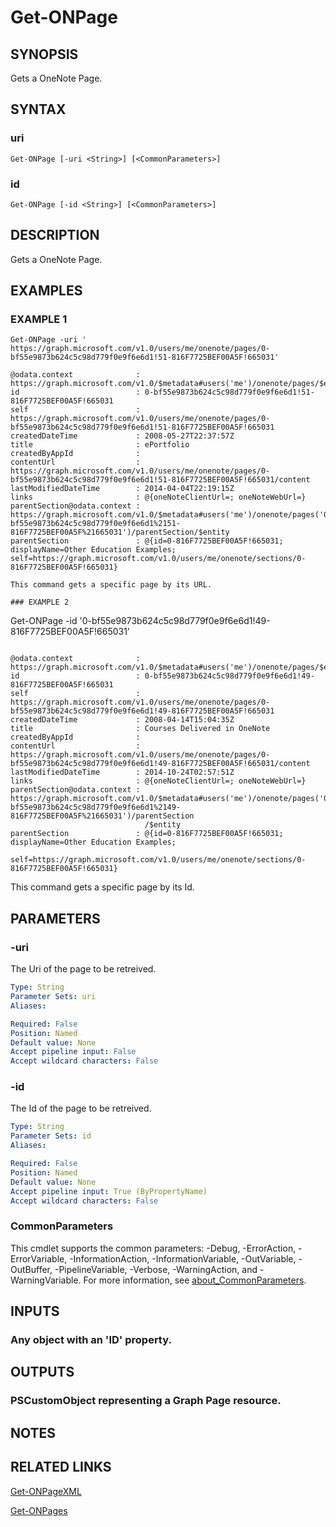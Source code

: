 # Get-ONPage

## SYNOPSIS
Gets a OneNote Page.

## SYNTAX

### uri
```
Get-ONPage [-uri <String>] [<CommonParameters>]
```

### id
```
Get-ONPage [-id <String>] [<CommonParameters>]
```

## DESCRIPTION
Gets a OneNote Page.

## EXAMPLES

### EXAMPLE 1
```
Get-ONPage -uri ' https://graph.microsoft.com/v1.0/users/me/onenote/pages/0-bf55e9873b624c5c98d779f0e9f6e6d1!51-816F7725BEF00A5F!665031'

@odata.context              : https://graph.microsoft.com/v1.0/$metadata#users('me')/onenote/pages/$entity
id                          : 0-bf55e9873b624c5c98d779f0e9f6e6d1!51-816F7725BEF00A5F!665031
self                        : https://graph.microsoft.com/v1.0/users/me/onenote/pages/0-bf55e9873b624c5c98d779f0e9f6e6d1!51-816F7725BEF00A5F!665031
createdDateTime             : 2008-05-27T22:37:57Z
title                       : ePortfolio
createdByAppId              :
contentUrl                  : https://graph.microsoft.com/v1.0/users/me/onenote/pages/0-bf55e9873b624c5c98d779f0e9f6e6d1!51-816F7725BEF00A5F!665031/content
lastModifiedDateTime        : 2014-04-04T22:19:15Z
links                       : @{oneNoteClientUrl=; oneNoteWebUrl=}
parentSection@odata.context : https://graph.microsoft.com/v1.0/$metadata#users('me')/onenote/pages('0-bf55e9873b624c5c98d779f0e9f6e6d1%2151-816F7725BEF00A5F%21665031')/parentSection/$entity
parentSection               : @{id=0-816F7725BEF00A5F!665031; displayName=Other Education Examples; self=https://graph.microsoft.com/v1.0/users/me/onenote/sections/0-816F7725BEF00A5F!665031}

This command gets a specific page by its URL.

### EXAMPLE 2
```
Get-ONPage -id '0-bf55e9873b624c5c98d779f0e9f6e6d1!49-816F7725BEF00A5F!665031'
```

@odata.context              : https://graph.microsoft.com/v1.0/$metadata#users('me')/onenote/pages/$entity
id                          : 0-bf55e9873b624c5c98d779f0e9f6e6d1!49-816F7725BEF00A5F!665031
self                        : https://graph.microsoft.com/v1.0/users/me/onenote/pages/0-bf55e9873b624c5c98d779f0e9f6e6d1!49-816F7725BEF00A5F!665031
createdDateTime             : 2008-04-14T15:04:35Z
title                       : Courses Delivered in OneNote
createdByAppId              :
contentUrl                  : https://graph.microsoft.com/v1.0/users/me/onenote/pages/0-bf55e9873b624c5c98d779f0e9f6e6d1!49-816F7725BEF00A5F!665031/content
lastModifiedDateTime        : 2014-10-24T02:57:51Z
links                       : @{oneNoteClientUrl=; oneNoteWebUrl=}
parentSection@odata.context : https://graph.microsoft.com/v1.0/$metadata#users('me')/onenote/pages('0-bf55e9873b624c5c98d779f0e9f6e6d1%2149-816F7725BEF00A5F%21665031')/parentSection
                              /$entity
parentSection               : @{id=0-816F7725BEF00A5F!665031; displayName=Other Education Examples;
                              self=https://graph.microsoft.com/v1.0/users/me/onenote/sections/0-816F7725BEF00A5F!665031}
```
This command gets a specific page by its Id.

## PARAMETERS

### -uri
The Uri of the page to be retreived.

```yaml
Type: String
Parameter Sets: uri
Aliases:

Required: False
Position: Named
Default value: None
Accept pipeline input: False
Accept wildcard characters: False
```

### -id
The Id of the page to be retreived.

```yaml
Type: String
Parameter Sets: id
Aliases:

Required: False
Position: Named
Default value: None
Accept pipeline input: True (ByPropertyName)
Accept wildcard characters: False
```

### CommonParameters
This cmdlet supports the common parameters: -Debug, -ErrorAction, -ErrorVariable, -InformationAction, -InformationVariable, -OutVariable, -OutBuffer, -PipelineVariable, -Verbose, -WarningAction, and -WarningVariable. For more information, see [about_CommonParameters](http://go.microsoft.com/fwlink/?LinkID=113216).

## INPUTS

### Any object with an 'ID' property.
## OUTPUTS

### PSCustomObject representing a Graph Page resource.
## NOTES

## RELATED LINKS

[Get-ONPageXML]()

[Get-ONPages]()


